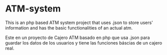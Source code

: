 # ATM-system
This is an php based ATM system project that uses .json to store users' information and has the basic functionalities of an actual atm.

Este en un proyecto de Cajero ATM basado en php que usa .json para guardar los datos de los usuarios y tiene las funciones báscias de un cajero real. 
